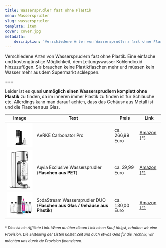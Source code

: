 ```yaml
---
title: Wassersprudler fast ohne Plastik
menu: Wassersprudler
slug: wassersprudler
template: item
cover: cover.jpg
metadata:
    description: "Verschiedene Arten von Wassersprudlern fast ohne Plastik. Eine einfache und günstige Art um auf Leitungswasser mit Kohlensäure zu versetzen."
---
```


Verschiedene Arten von Wassersprudlern fast ohne Plastik. Eine einfache und kostengünstige Möglichkeit, dem Leitungswasser Kohlendioxid hinzuzufügen. Sie brauchen keine Plastikflaschen mehr und müssen kein Wasser mehr aus dem Supermarkt schleppen.

===

Leider ist es quasi **unmöglich einen Wassersprudlern komplett ohne Plastik** zu finden, da im inneren immer Plastik zu finden ist für Schläuche etc. Allerdings kann man darauf achten, dass das Gehäuse aus Metall ist und die Flaschen aus Glas.

| Image | Text | Preis | Link |
|-------|--------|--------|--------|
| ![AARKE Carbonator Pro](aarke.jpg) | AARKE Carbonator Pro | ca. 266,99 Euro | [Amazon (*)](https://amzn.to/3XncW4J) |
| ![Aqvia Exclusive Wassersprudler](pet.jpg) | Aqvia Exclusive Wassersprudler (**Flaschen aus PET**) | ca. 39,99 Euro | [Amazon (*)](https://amzn.to/3QCdwJ8) |
| ![SodaStream Wassersprudler DUO](sodastream.jpg) | SodaStream Wassersprudler DUO (**Flaschen aus Glas / Gehäuse aus Plastik**) | ca. 130,00 Euro | [Amazon (*)](https://amzn.to/3QC4nA7) |

 <sub>\* *Dies ist ein Affiliate-Link. Wenn du über diesen Link einen Kauf tätigst, erhalten wir eine Provision. Die Erstellung der Listen kostet Zeit und auch etwas Geld für die Technik, wir möchten uns durch die Provision finanzieren.*</sub>
